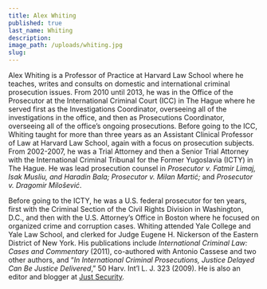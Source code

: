 ```yaml
---
title: Alex Whiting
published: true
last_name: Whiting
description:
image_path: /uploads/whiting.jpg
slug:
---
```



Alex Whiting is a Professor of Practice at Harvard Law School where he teaches, writes and consults on domestic and international criminal prosecution issues. From 2010 until 2013, he was in the Office of the Prosecutor at the International Criminal Court (ICC) in The Hague where he served first as the Investigations Coordinator, overseeing all of the investigations in the office, and then as Prosecutions Coordinator, overseeing all of the office’s ongoing prosecutions. Before going to the ICC, Whiting taught for more than three years as an Assistant Clinical Professor of Law at Harvard Law School, again with a focus on prosecution subjects. From 2002-2007, he was a Trial Attorney and then a Senior Trial Attorney with the International Criminal Tribunal for the Former Yugoslavia (ICTY) in The Hague. He was lead prosecution counsel in *Prosecutor v. Fatmir Limaj, Isak Musliu, and Haradin Bala; Prosecutor v. Milan Martić;* and *Prosecutor v. Dragomir Milošević*.

Before going to the ICTY, he was a U.S. federal prosecutor for ten years, first with the Criminal Section of the Civil Rights Division in Washington, D.C., and then with the U.S. Attorney’s Office in Boston where he focused on organized crime and corruption cases. Whiting attended Yale College and Yale Law School, and clerked for Judge Eugene H. Nickerson of the Eastern District of New York. His publications include *International Criminal Law: Cases and Commentary* (2011), co-authored with Antonio Cassese and two other authors, and “*In International Criminal Prosecutions, Justice Delayed Can Be Justice Delivered*,” 50 Harv. Int’l L. J. 323 (2009). He is also an editor and blogger at [Just Security](https://www.justsecurity.org/).